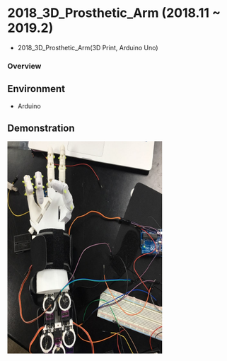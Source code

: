 # 2018_3D_Prosthetic_Arm (2018.11 ~ 2019.2)
- 2018_3D_Prosthetic_Arm(3D Print, Arduino Uno)

### Overview
> 

## Environment
- Arduino

## Demonstration
<a href="#"><img src='./result/result1.jpg' width="350" height="480"/>


  
  
